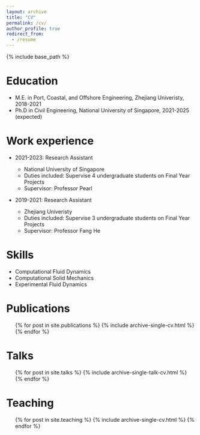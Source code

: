 ```yaml
---
layout: archive
title: "CV"
permalink: /cv/
author_profile: true
redirect_from:
  - /resume
---
```


{% include base_path %}

Education
======
* M.E. in Port, Coastal, and Offshore Engineering, Zhejiang Univeristy, 2018-2021
* Ph.D in Civil Engineering, National University of Singapore, 2021-2025 (expected)

Work experience
======
* 2021-2023: Research Assistant
  * National University of Singapore
  * Duties included: Supervise 4 undergraduate students on Final Year Projects
  * Supervisor: Professor Pearl

* 2019-2021: Research Assistant
  * Zhejiang Univeristy
  * Duties included: Supervise 3 undergraduate students on Final Year Projects
  * Supervisor: Professor Fang He

Skills
======
* Computational Fluid Dynamics
* Computational Solid Mechanics
* Experimental Fluid Dynamics

Publications
======
  <ul>{% for post in site.publications %}
    {% include archive-single-cv.html %}
  {% endfor %}</ul>
  
Talks
======
  <ul>{% for post in site.talks %}
    {% include archive-single-talk-cv.html %}
  {% endfor %}</ul>
  
Teaching
======
  <ul>{% for post in site.teaching %}
    {% include archive-single-cv.html %}
  {% endfor %}</ul>